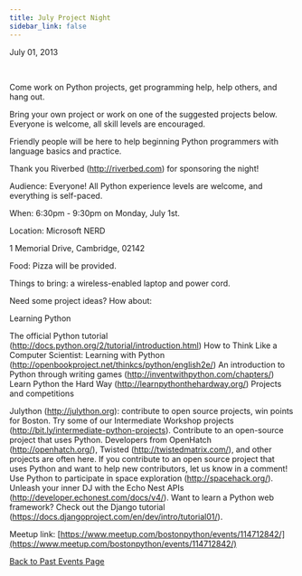 ```yaml
---
title: July Project Night
sidebar_link: false
---
```


July 01, 2013


   

Come work on Python projects, get programming help, help others, and hang out.

Bring your own project or work on one of the suggested projects below. Everyone is welcome, all skill levels are encouraged.

Friendly people will be here to help beginning Python programmers with language basics and practice.

Thank you Riverbed (http://riverbed.com) for sponsoring the night!

Audience: Everyone! All Python experience levels are welcome, and everything is self-paced.

When: 6:30pm - 9:30pm on Monday, July 1st.

Location: Microsoft NERD

1 Memorial Drive, Cambridge, 02142

Food: Pizza will be provided.

Things to bring: a wireless-enabled laptop and power cord.

Need some project ideas? How about:

Learning Python

The official Python tutorial (http://docs.python.org/2/tutorial/introduction.html) How to Think Like a Computer Scientist: Learning with Python (http://openbookproject.net/thinkcs/python/english2e/) An introduction to Python through writing games (http://inventwithpython.com/chapters/) Learn Python the Hard Way (http://learnpythonthehardway.org/) Projects and competitions

Julython (http://julython.org): contribute to open source projects, win points for Boston. Try some of our Intermediate Workshop projects (http://bit.ly/intermediate-python-projects). Contribute to an open-source project that uses Python. Developers from OpenHatch (http://openhatch.org/), Twisted (http://twistedmatrix.com/), and other projects are often here. If you contribute to an open source project that uses Python and want to help new contributors, let us know in a comment! Use Python to participate in space exploration (http://spacehack.org/). Unleash your inner DJ with the Echo Nest APIs (http://developer.echonest.com/docs/v4/). Want to learn a Python web framework? Check out the Django tutorial (https://docs.djangoproject.com/en/dev/intro/tutorial01/).


Meetup link: [https://www.meetup.com/bostonpython/events/114712842/](https://www.meetup.com/bostonpython/events/114712842/)

[Back to Past Events Page](index.md)